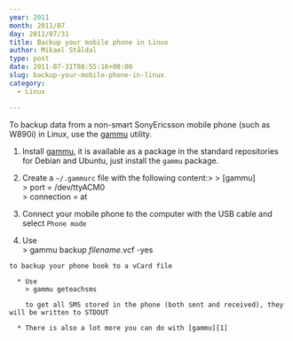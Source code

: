 ```yaml
---
year: 2011
month: 2011/07
day: 2011/07/31
title: Backup your mobile phone in Linux
author: Mikael Ståldal
type: post
date: 2011-07-31T08:55:16+00:00
slug: backup-your-mobile-phone-in-linux
category:
  - Linux

---
```

To backup data from a non-smart SonyEricsson mobile phone (such as W890i) in Linux, use the [gammu][1] utility.

  1. Install [gammu][1], it is available as a package in the standard repositories for Debian and Ubuntu, just install the `gammu` package.
  2. Create a `~/.gammurc` file with the following content:> 
    > [gammu]  
    > port = /dev/ttyACM0  
    > connection = at 

  3. Connect your mobile phone to the computer with the USB cable and select `Phone mode`
  4. Use  
    > gammu backup *filename*.vcf -yes 
    
    to backup your phone book to a vCard file 
    
      * Use  
        > gammu geteachsms 
        
        to get all SMS stored in the phone (both sent and received), they will be written to STDOUT 
        
      * There is also a lot more you can do with [gammu][1]

 [1]: http://wammu.eu/